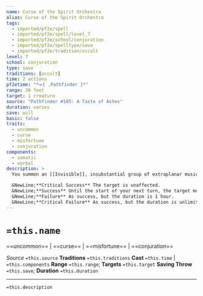 ```yaml
---
name: Curse of the Spirit Orchestra
alias: Curse of the Spirit Orchestra
tags:
  - imported/pf2e/spell
  - imported/pf2e/spell/level_7
  - imported/pf2e/school/conjuration
  - imported/pf2e/spelltype/save
  - imported/pf2e/tradition/occult
level: 7
school: conjuration
type: save
traditions: [occult]
time: 2 actions
pf2etime: "*⬺{ .Pathfinder }*"
range: 30 feet
target: 1 creature
source: "Pathfinder #185: A Taste of Ashes"
duration: varies
save: will
basic: false
traits:
  - uncommon
  - curse
  - misfortune
  - conjuration
components:
  - somatic
  - verbal
description: >
  You summon an [[Invisible]], insubstantial group of extraplanar musicians who follow the target and play distracting music to hinder its actions. The music the musicians play is as inappropriate to the action as possible (for example, loud drumbeats as the target tries to Sneak or silly children's songs when the target tries to orate in a serious manner). The musicians can't be reasoned with or harmed.

  &NewLine;**Critical Success** The target is unaffected.
  &NewLine;**Success** Until the start of your next turn, the target must roll twice and use the worse result when it attempts a Diplomacy, Intimidation, Performance, or Stealth check. When the target rolls a critical success on any skill check, it gets a success instead. When the target rolls a failure on any skill check, it gets a critical failure instead.
  &NewLine;**Failure** As success, but the duration is 1 hour.
  &NewLine;**Critical Failure** As success, but the duration is unlimited.
---
```

# `=this.name`
==uncommon== | ==curse== | ==misfortune== | ==conjuration==

*Source* `=this.source`
**Traditions** `=this.traditions`
**Cast** `=this.time` | `=this.components`
**Range** `=this.range`; **Targets** `=this.target`
**Saving Throw** `=this.save`; **Duration** `=this.duration`

***
`=this.description`